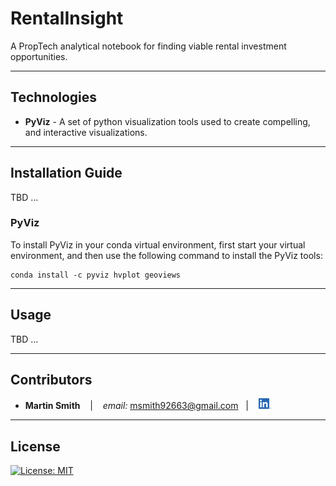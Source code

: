 # RentalInsight

A PropTech analytical notebook for finding viable rental investment opportunities.

---

## Technologies

* **PyViz** - A set of python visualization tools used to create compelling, and interactive visualizations.




---

## Installation Guide

TBD ...

### PyViz
To install PyViz in your conda virtual environment, first start your virtual environment, and then use the following command to install the PyViz tools:
```
conda install -c pyviz hvplot geoviews
```

---

## Usage

TBD ...

---

## Contributors

*  **Martin Smith** <span>&nbsp;&nbsp;</span> |
<span>&nbsp;&nbsp;</span> *email:* msmith92663@gmail.com <span>&nbsp;&nbsp;</span>|
<span>&nbsp;&nbsp;</span> [<img src="images/LI-In-Bug.png" alt="in" width="20"/>](https://www.linkedin.com/in/smithmartinp/)


---

## License

[![License: MIT](https://img.shields.io/badge/License-MIT-yellow.svg)](LICENSE)